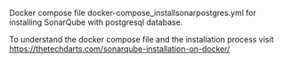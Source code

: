 Docker compose file docker-compose_installsonarpostgres.yml 
for installing SonarQube with postgresql database. 

To understand the docker compose file and the 
installation process visit 
https://thetechdarts.com/sonarqube-installation-on-docker/
